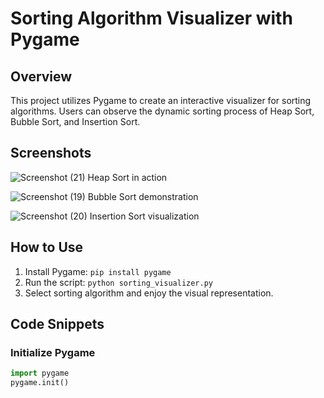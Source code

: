 # Sorting Algorithm Visualizer with Pygame

## Overview

This project utilizes Pygame to create an interactive visualizer for sorting algorithms. Users can observe the dynamic sorting process of Heap Sort, Bubble Sort, and Insertion Sort.

## Screenshots

![Screenshot (21)](https://github.com/vjabhi000985/Sorting_Visualizer_Using_Pygame/assets/46738718/a31862b8-7ef8-434e-9317-a972769e5449)
Heap Sort in action

![Screenshot (19)](https://github.com/vjabhi000985/Sorting_Visualizer_Using_Pygame/assets/46738718/de244659-ab2d-4f0e-9d47-b446e671d92f)
Bubble Sort demonstration

![Screenshot (20)](https://github.com/vjabhi000985/Sorting_Visualizer_Using_Pygame/assets/46738718/70635dfd-068c-4a9e-9418-c6a417f1f887)
Insertion Sort visualization

## How to Use

1. Install Pygame: `pip install pygame`
2. Run the script: `python sorting_visualizer.py`
3. Select sorting algorithm and enjoy the visual representation.

## Code Snippets

### Initialize Pygame

```python
import pygame
pygame.init()
